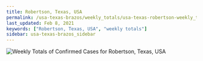 ```yaml
---
title: Robertson, Texas, USA
permalink: /usa-texas-brazos/weekly_totals/usa-texas-robertson-weekly_totals.html
last_updated: Feb 8, 2021
keywords: ["Robertson, Texas, USA", "weekly totals"]
sidebar: usa-texas-brazos_sidebar
---
```


![Weekly Totals of Confirmed Cases for Robertson, Texas, USA](/covid_tracker/images/graphs/usa-texas-robertson-weekly_totals_graph.png)
